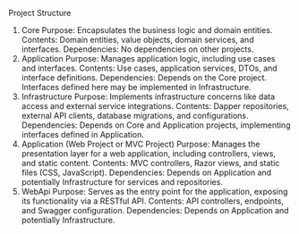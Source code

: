 Project Structure
1. Core
Purpose: Encapsulates the business logic and domain entities.
Contents: Domain entities, value objects, domain services, and interfaces.
Dependencies: No dependencies on other projects.
2. Application
Purpose: Manages application logic, including use cases and interfaces.
Contents: Use cases, application services, DTOs, and interface definitions.
Dependencies: Depends on the Core project. Interfaces defined here may be implemented in Infrastructure.
3. Infrastructure
Purpose: Implements infrastructure concerns like data access and external service integrations.
Contents: Dapper repositories, external API clients, database migrations, and configurations.
Dependencies: Depends on Core and Application projects, implementing interfaces defined in Application.
4. Application (Web Project or MVC Project)
Purpose: Manages the presentation layer for a web application, including controllers, views, and static content.
Contents: MVC controllers, Razor views, and static files (CSS, JavaScript).
Dependencies: Depends on Application and potentially Infrastructure for services and repositories.
5. WebApi
Purpose: Serves as the entry point for the application, exposing its functionality via a RESTful API.
Contents: API controllers, endpoints, and Swagger configuration.
Dependencies: Depends on Application and potentially Infrastructure.
